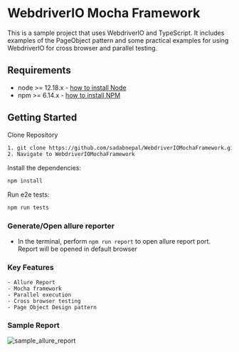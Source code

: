 # WebdriverIO Mocha Framework
This is a sample project that uses WebdriverIO and TypeScript. It includes examples of the PageObject pattern and some practical examples for using WebdriverIO for cross browser and parallel testing.

## Requirements
-   node >= 12.18.x - [how to install Node](https://nodejs.org/en/download/)
-   npm >= 6.14.x - [how to install NPM](https://www.npmjs.com/get-npm)

## Getting Started
Clone Repository
```bash
1. git clone https://github.com/sadabnepal/WebdriverIOMochaFramework.git
2. Navigate to WebdriverIOMochaFramework
```

Install the dependencies:
```bash
npm install
```

Run e2e tests:
```bash
npm run tests
```

### Generate/Open allure reporter
- In the terminal, perform `npm run report` to open allure report port. Report will be opened in default browser

### Key Features
	- Allure Report
	- Mocha framework
	- Parallel execution
	- Cross browser testing
	- Page Object Design pattern
	
### Sample Report
![sample_allure_report](https://user-images.githubusercontent.com/65847528/111063152-129a4c80-84d3-11eb-953e-a8e93a570ae5.png)
